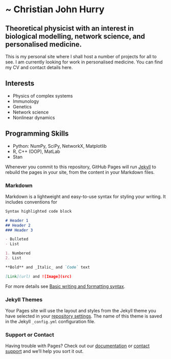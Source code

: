 # ~ Christian John Hurry

## Theoretical physicist with an interest in biological modelling, network science, and personalised medicine. 

This is my personal site where I shall host a number of projects for all to see. I am currently looking for work in personalised medicine. You can find my CV and contact details here. 

## Interests 
 - Physics of complex systems 
 - Immunology 
 - Genetics 
 - Network science 
 - Nonlinear dynamics 

## Programming Skills 
- Python: NumPy, SciPy, NetworkX, Matplotlib
- R, C++ (OOP), MatLab 
- Stan



Whenever you commit to this repository, GitHub Pages will run [Jekyll](https://jekyllrb.com/) to rebuild the pages in your site, from the content in your Markdown files.

### Markdown

Markdown is a lightweight and easy-to-use syntax for styling your writing. It includes conventions for

```markdown
Syntax highlighted code block

# Header 1
## Header 2
### Header 3

- Bulleted
- List

1. Numbered
2. List

**Bold** and _Italic_ and `Code` text

[Link](url) and ![Image](src)
```

For more details see [Basic writing and formatting syntax](https://docs.github.com/en/github/writing-on-github/getting-started-with-writing-and-formatting-on-github/basic-writing-and-formatting-syntax).

### Jekyll Themes

Your Pages site will use the layout and styles from the Jekyll theme you have selected in your [repository settings](https://github.com/christianjohnhurry/personal_website/settings/pages). The name of this theme is saved in the Jekyll `_config.yml` configuration file.

### Support or Contact

Having trouble with Pages? Check out our [documentation](https://docs.github.com/categories/github-pages-basics/) or [contact support](https://support.github.com/contact) and we’ll help you sort it out.
